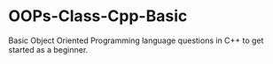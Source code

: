 # OOPs-Class-Cpp-Basic
Basic Object Oriented Programming language questions in C++ to get started as a beginner. 
